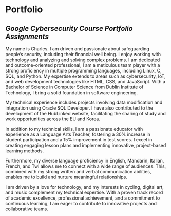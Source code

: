 # Portfolio
## _Google Cybersecurity Course Portfolio Assignments_
My name is Charles. I am driven and passionate about safeguarding people’s security, including their financial well being.
I enjoy working with technology and analyzing and solving complex problems. 
I am dedicated and outcome-oriented professional, I am a meticulous team player with a strong proficiency in multiple programming languages,
including Linux, C, SQL, and Python. My expertise extends to areas such as cybersecurity, IoT, and web development technologies like 
HTML, CSS, and JavaScript. With a Bachelor of Science in Computer Science from Dublin Institute of Technology, I bring a solid foundation in software engineering.

My technical experience includes projects involving data modification and integration using Oracle SQL Developer. 
I have also contributed to the development of the HubLinked website, facilitating the sharing of study and work opportunities across the EU and Korea.

In addition to my technical skills, I am a passionate educator with experience as a Language Arts Teacher, 
fostering a 30% increase in student participation and a 15% improvement in test scores. 
I excel in creating engaging lesson plans and implementing innovative, project-based learning methods.

Furthermore, my diverse language proficiency in English, Mandarin, Italian, French, and Twi allows me to connect with a wide range of audiences. 
This, combined with my strong written and verbal communication abilities, enables me to build and nurture meaningful relationships.

I am driven by a love for technology, and my interests in cycling, digital art, and music complement my technical expertise. 
With a proven track record of academic excellence, professional achievement, and a commitment to continuous learning, 
I am eager to contribute to innovative projects and collaborative teams.

